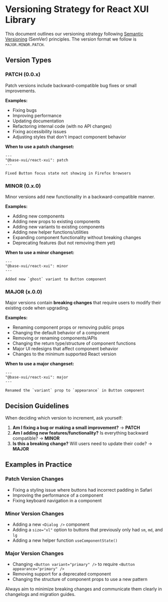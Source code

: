 # Versioning Strategy for React XUI Library

This document outlines our versioning strategy following [Semantic Versioning](https://semver.org/) (SemVer) principles. The version format we follow is `MAJOR.MINOR.PATCH`.

## Version Types

### PATCH (0.0.x)

Patch versions include backward-compatible bug fixes or small improvements.

**Examples:**

- Fixing bugs
- Improving performance
- Updating documentation
- Refactoring internal code (with no API changes)
- Fixing accessibility issues
- Adjusting styles that don't impact component behavior

**When to use a patch changeset:**

```
---
"@base-xui/react-xui": patch
---

Fixed Button focus state not showing in Firefox browsers
```

### MINOR (0.x.0)

Minor versions add new functionality in a backward-compatible manner.

**Examples:**

- Adding new components
- Adding new props to existing components
- Adding new variants to existing components
- Adding new helper functions/utilities
- Expanding component functionality without breaking changes
- Deprecating features (but not removing them yet)

**When to use a minor changeset:**

```
---
"@base-xui/react-xui": minor
---

Added new `ghost` variant to Button component
```

### MAJOR (x.0.0)

Major versions contain **breaking changes** that require users to modify their existing code when upgrading.

**Examples:**

- Renaming component props or removing public props
- Changing the default behavior of a component
- Removing or renaming components/APIs
- Changing the return type/structure of component functions
- Major UI redesigns that affect component behavior
- Changes to the minimum supported React version

**When to use a major changeset:**

```
---
"@base-xui/react-xui": major
---

Renamed the `variant` prop to `appearance` in Button component
```

## Decision Guidelines

When deciding which version to increment, ask yourself:

1. **Am I fixing a bug or making a small improvement?** → **PATCH**
2. **Am I adding new features/functionality?** Is everything backward compatible? → **MINOR**
3. **Is this a breaking change?** Will users need to update their code? → **MAJOR**

## Examples in Practice

### Patch Version Changes

- Fixing a styling issue where buttons had incorrect padding in Safari
- Improving the performance of a component
- Fixing keyboard navigation in a component

### Minor Version Changes

- Adding a new `<Dialog />` component
- Adding a `size="xl"` option to buttons that previously only had `sm`, `md`, and `lg`
- Adding a new helper function `useComponentState()`

### Major Version Changes

- Changing `<Button variant="primary" />` to require `<Button appearance="primary" />`
- Removing support for a deprecated component
- Changing the structure of component props to use a new pattern

Always aim to minimize breaking changes and communicate them clearly in changelogs and migration guides.
